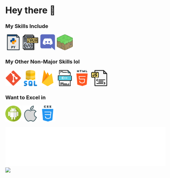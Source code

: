 # Hey there 👋



### My Skills Include  
<p align="left">
	<img title="Intermediate Python" alt="Python" src="https://raw.githubusercontent.com/nyu19/nyu19/master/media/py.svg" width="50" height="50" />
	<img title="Intermediate Java" alt="Java" src="https://raw.githubusercontent.com/nyu19/nyu19/master/media/java.svg" width="50" height="50" />
	<img title="Discord Bot Development" alt="Discord Bot Development" src="https://raw.githubusercontent.com/nyu19/nyu19/master/media/discord.svg" height="50" width="50"/>
	<img title="Ex-Minecraft Server Dev @RawkneeSMP & @Rexkraft" alt="Java" src="https://raw.githubusercontent.com/nyu19/nyu19/master/media/minecraft.png" width="50" height="50" />
</p>

### My Other Non-Major Skills lol

<p align="left">
    	<img title="Git" alt="Git" src="https://raw.githubusercontent.com/nyu19/nyu19/master/media/git.svg" width="50" height="50" />
	<img title="SQL" alt="SQL" src="https://raw.githubusercontent.com/nyu19/nyu19/master/media/sql.svg" width="50" height="50" />	
	<img title="Firebase" alt="Firebase" src="https://raw.githubusercontent.com/nyu19/nyu19/master/media/firebase.svg" width="50" height="50" />
	<img title="C++" alt="C++" src="https://raw.githubusercontent.com/nyu19/nyu19/master/media/cpp.svg" width="50" height="50" />
	<img title="HTML" alt="HTML" src="https://raw.githubusercontent.com/nyu19/nyu19/master/media/html.svg" width="50" height="50" />
	<img title="Js" alt="Js" src="https://raw.githubusercontent.com/nyu19/nyu19/master/media/js.svg" width="50" height="50" />
</p>

### Want to Excel in 

<p align="left">
	<img title="Android" alt="Android" src="https://raw.githubusercontent.com/nyu19/nyu19/master/media/android.svg" width="50" height="50" />
	<img title="IOS Development" alt="IOS" src="https://raw.githubusercontent.com/nyu19/nyu19/master/media/apple.svg" width="50" height="50" />
	<img title="CSS" alt="CSS" src="https://raw.githubusercontent.com/nyu19/nyu19/master/media/css.svg" width="50" height="50" />
	
</p>

<img title="Quote" alt="Quote" src="https://raw.githubusercontent.com/nyu19/nyu19/master/media/carbon.svg" />


<img align="center" src="https://github-readme-stats.vercel.app/api/top-langs/?username=nyu19&layout=compact&theme=onedark" />
